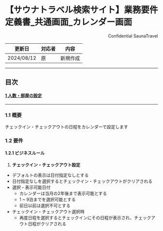 # 【サウナトラベル検索サイト】業務要件定義書\_共通画面\_カレンダー画面

<div style="text-align: right;">
Confidential SaunaTravel
</div>

|更新日|対応者|内容|
|-|-|-|
| 2024/08/12 | 原 | 新規作成 |

***

## 目次
#### [1 人数・部屋の設定](#anchor1)

***

### 1.1 概要

チェックイン・チェックアウトの日程をカレンダーで設定します

### 1.2 要件

#### 1.2.1 ビジネスルール

1. **チェックイン・チェックアウト設定**
- デフォルトの表示は日付指定なしとする
- 日付指定なしを選択するとチェックイン・チェックアウトがクリアされる
- 選択・表示可能日付
  - カレンダーは当月の2年後まで表示可能とする
  - 1 ~ 9泊までを選択可能とする
  - 前日以前は選択不可とする
- チェックイン・チェックアウト選択時
  - 再度日程を選択するとチェックインにその日程が表示され、チェックアウト日程がクリアされる 